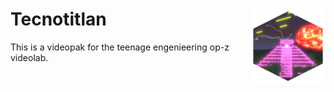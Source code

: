 # Tecnotitlan <img src="img/icon.png" align="right" alt="" width="120" />

This is a videopak for the teenage engenieering op-z videolab.
